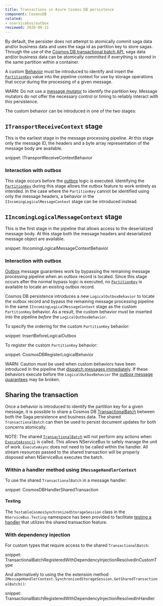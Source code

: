 ```yaml
---
title: Transactions in Azure Cosmos DB persistence
component: CosmosDB
related:
- nservicebus/outbox
reviewed: 2020-09-11
---
```


By default, the persister does not attempt to atomically commit saga data and/or business data and uses the saga id as partition key to store sagas. Through the use of the [Cosmos DB transactional batch API](https://devblogs.microsoft.com/cosmosdb/introducing-transactionalbatch-in-the-net-sdk/), saga data and/or business data can be atomically committed if everything is stored in the same partition within a container.

A custom [Behavior](/nservicebus/pipeline/manipulate-with-behaviors.md) must be introduced to identify and insert the [`PartitionKey`](https://docs.microsoft.com/en-us/dotnet/api/microsoft.azure.documents.partitionkey?view=azure-dotnet) value into the pipeline context for use by storage operations that occur during the processing of a given message.

WARN: Do not use a [message mutator](/nservicebus/pipeline/message-mutators.md) to identify the partition key. Message mutators do not offer the necessary control or timing to reliably interact with this persistence.

The custom behavior can be introduced in one of the two stages:

## `ITransportReceiveContext` stage

This is the earliest stage in the message processing pipeline. At this stage only the message ID, the headers and a byte array representation of the message body are available. 

snippet: ITransportReceiveContextBehavior

### Interaction with outbox

This stage occurs before the [outbox](/nservicebus/outbox) logic is executed. Identifying the [`PartitionKey`](https://docs.microsoft.com/en-us/dotnet/api/microsoft.azure.documents.partitionkey?view=azure-dotnet) during this stage allows the outbox feature to work entirely as intended. In the case where the `PartitionKey` cannot be identified using only the message headers, a behavior in the `IIncomingLogicalMessageContext` stage can be introduced instead.

## `IIncomingLogicalMessageContext` stage

This is the first stage in the pipeline that allows access to the deserialized message body. At this stage both the message headers and deserialized message object are available.

snippet: IIncomingLogicalMessageContextBehavior

### Interaction with outbox

[Outbox](/nservicebus/outbox) message guarantees work by bypassing the remaining message processing pipeline when an outbox record is located. Since this stage occurs after the normal bypass logic is executed, no [`PartitionKey`](https://docs.microsoft.com/en-us/dotnet/api/microsoft.azure.documents.partitionkey?view=azure-dotnet) is available to locate an existing outbox record. 

Cosmos DB persistence introduces a new `LogicalOutboxBehavior` to locate the outbox record and bypass the remaining message processing pipeline in the same `IIncomingLogicalMessageContext` stage as the custom `PartitionKey` behavior. As a result, the custom behavior must be inserted into the pipeline _before_ the `LogicalOutboxBehavior`.

To specify the ordering for the custom `PartitionKey` behavior:

snippet: InsertBeforeLogicalOutbox

To register the custom `PartitionKey` behavior:

snippet: CosmosDBRegisterLogicalBehavior

WARN: Caution must be used when custom behaviors have been introduced in the pipeline that [dispatch messages immediately](/nservicebus/messaging/send-a-message.md#dispatching-a-message-immediately). If these behaviors execute before the `LogicalOutboxBehavior` the [outbox message guarantees](/nservicebus/outbox/#how-it-works) may be broken.

## Sharing the transaction

Once a behavior is introduced to identify the partition key for a given message, it is possible to share a Cosmos DB [TransactionalBatch](https://docs.microsoft.com/en-us/dotnet/api/microsoft.azure.cosmos.transactionalbatch?view=azure-dotnet) between both the Saga persistence and business data. The shared `TransactionalBatch` can then be used to persist document updates for both concerns atomically.

NOTE: The shared [`TransactionalBatch`](https://docs.microsoft.com/en-us/dotnet/api/microsoft.azure.cosmos.transactionalbatch?view=azure-dotnet) will not perform any actions when [`ExecuteAsync()`](https://docs.microsoft.com/en-us/dotnet/api/microsoft.azure.cosmos.transactionalbatch.executeasync?view=azure-dotnet) is called. This allows NServiceBus to safely manage the unit of work. `ExecuteAsync` does not need to be called within the handler. All stream resources passed to the shared transaction will be properly disposed when NServiceBus executes the batch.

### Within a handler method using `IMessageHandlerContext`

To use the shared `TransactionalBatch` in a message handler:

snippet: CosmosDBHandlerSharedTransaction

#### Testing

The `TestableCosmosSynchronizedStorageSession` class in the `NServiceBus.Testing` namespace has been provided to facilitate [testing a handler](/nservicebus/testing/) that utilizes the shared transaction feature.

### With dependency injection

For custom types that require access to the shared `TransactionalBatch`:

snippet: TransactionalBatchRegisteredWithDependencyInjectionResolvedInCustomType

And alternatively to using the the extension method `IMessageHandlerContext.SynchronizedStorageSession.GetSharedTransactionalBatch()`:

snippet: TransactionalBatchRegisteredWithDependencyInjectionResolvedInHandler